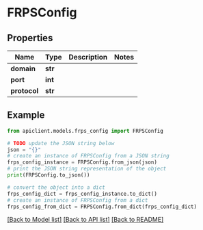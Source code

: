 # FRPSConfig


## Properties

Name | Type | Description | Notes
------------ | ------------- | ------------- | -------------
**domain** | **str** |  | 
**port** | **int** |  | 
**protocol** | **str** |  | 

## Example

```python
from apiclient.models.frps_config import FRPSConfig

# TODO update the JSON string below
json = "{}"
# create an instance of FRPSConfig from a JSON string
frps_config_instance = FRPSConfig.from_json(json)
# print the JSON string representation of the object
print(FRPSConfig.to_json())

# convert the object into a dict
frps_config_dict = frps_config_instance.to_dict()
# create an instance of FRPSConfig from a dict
frps_config_from_dict = FRPSConfig.from_dict(frps_config_dict)
```
[[Back to Model list]](../README.md#documentation-for-models) [[Back to API list]](../README.md#documentation-for-api-endpoints) [[Back to README]](../README.md)


